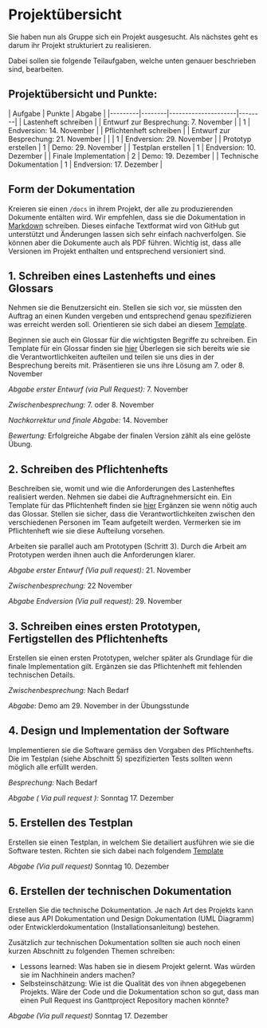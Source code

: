 # Projekt&uuml;bersicht

Sie haben nun als Gruppe sich ein Projekt ausgesucht. Als n&auml;chstes geht es darum ihr Projekt strukturiert zu realisieren. 

Dabei sollen sie folgende Teilaufgaben, welche unten genauer beschrieben sind, bearbeiten. 


## Projekt&uuml;bersicht und Punkte:

| Aufgabe | Punkte |  Abgabe |
|---------|--------|---------------------|--------|
| Lastenheft schreiben |  | Entwurf zur Besprechung: 7. November
|         |      1  |   Endversion: 14. November |
| Pflichtenheft schreiben |  | Entwurf zur Besprechung: 21. November |
|         |     1   | Endversion: 29. November |
| Prototyp erstellen | 1 | Demo: 29. November |
| Testplan erstellen | 1 |  Endversion: 10. Dezember | 
| Finale Implementation | 2 | Demo: 19. Dezember |
| Technische Dokumentation | 1 | Endversion: 17. Dezember |


## Form der Dokumentation
Kreieren sie einen `/docs` in ihrem Projekt, der alle zu produzierenden Dokumente ent&auml;lten wird. Wir empfehlen, dass sie die Dokumentation in [Markdown](https://help.github.com/categories/writing-on-github/) schreiben. Dieses einfache Textformat wird von GitHub gut unterst&uuml;tzt und &Auml;nderungen lassen sich sehr einfach nachverfolgen. Sie k&ouml;nnen aber die Dokumente auch als PDF f&uuml;hren. Wichtig ist, dass alle Versionen im Projekt enthalten und entsprechend versioniert sind. 


## 1. Schreiben eines Lastenhefts und eines Glossars 
Nehmen sie die Benutzersicht ein. Stellen sie sich vor, sie m&uuml;ssten den Auftrag an einen Kunden vergeben und entsprechend genau spezifizieren was erreicht werden soll. Orientieren sie sich dabei an
diesem [Template](lastenheft-template.md).

Beginnen sie auch ein Glossar f&uuml;r die wichtigsten Begriffe zu schreiben. 
Ein Template f&uuml;r ein Glossar finden sie [hier](glossar.md)
&Uuml;berlegen sie sich bereits wie sie die Verantwortlichkeiten aufteilen und teilen sie uns dies in der Besprechung bereits mit. 
Pr&auml;sentieren sie uns ihre L&ouml;sung am 7. oder 8. November

*Abgabe erster Entwurf (via Pull Request):* 7. November

*Zwischenbesprechung:* 7. oder 8. November

*Nachkorrektur und finale Abgabe:* 14. November

*Bewertung:* Erfolgreiche Abgabe der finalen Version z&auml;hlt als eine gel&ouml;ste &Uuml;bung.


## 2. Schreiben des Pflichtenhefts

Beschreiben sie, womit und wie die Anforderungen des Lastenheftes realisiert werden. Nehmen sie dabei die Auftragnehmersicht ein. Ein Template f&uuml;r das Pflichtenheft finden sie [hier](pflichtenheft-template.md)
Erg&auml;nzen sie wenn n&ouml;tig auch das Glossar. 
Stellen sie sicher, dass die Verantwortlichkeiten zwischen den verschiedenen Personen im Team aufgeteilt werden. Vermerken sie im Pflichtenheft wie sie diese Aufteilung vorsehen.

Arbeiten sie parallel auch am Prototypen (Schritt 3). Durch die Arbeit am Prototypen werden ihnen auch die Anforderungen klarer. 

*Abgabe erster Entwurf (Via pull request):* 21. November

*Zwischenbesprechung:* 22 November 

*Abgabe Endversion (Via pull request):* 29. November

## 3. Schreiben eines ersten Prototypen, Fertigstellen des Pflichtenhefts

Erstellen sie einen ersten Prototypen, welcher sp&auml;ter als Grundlage f&uuml;r die finale Implementation gilt. Erg&auml;nzen sie das Pflichtenheft mit fehlenden technischen Details. 

*Zwischenbesprechung:* Nach Bedarf

*Abgabe:* Demo am 29. November in der &Uuml;bungsstunde

## 4. Design und Implementation der Software

Implementieren sie die Software gem&auml;ss den Vorgaben des Pflichtenhefts. Die im Testplan (siehe Abschnitt 5) spezifizierten Tests sollten wenn m&ouml;glich alle erf&uuml;llt werden.

*Besprechung:* Nach Bedarf

*Abgabe ( Via pull request ):* Sonntag 17. Dezember 


## 5. Erstellen des Testplan

Erstellen sie einen Testplan, in welchem Sie detailiert ausf&uuml;hren wie sie die Software testen. Richten sie sich dabei nach folgendem [Template](TODO)

*Abgabe (Via pull request)* Sonntag 10. Dezember


## 6. Erstellen der technischen Dokumentation

Erstellen Sie die technische Dokumentation. 
Je nach Art des Projekts kann diese aus API Dokumentation und Design Dokumentation (UML Diagramm) oder Entwicklerdokumentation (Installationsanleitung) bestehen.

Zus&auml;tzlich zur technischen Dokumentation sollten sie auch noch einen kurzen Abschnitt zu folgenden Themen schreiben:

* Lessons learned: Was haben sie in diesem Projekt gelernt. Was w&uuml;rden sie im Nachhinein anders machen?
* Selbsteinsch&auml;tzung: Wie ist die Qualit&auml;t des von ihnen abgegebenen Projekts. W&auml;re der Code und die Dokumentation schon so gut, dass man einen Pull Request ins Ganttproject Repository machen k&ouml;nnte?

*Abgabe  (Via pull request)* Sonntag 17. Dezember



